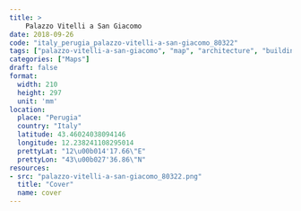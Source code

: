 ```yaml
---
title: > 
    Palazzo Vitelli a San Giacomo
date: 2018-09-26
code: "italy_perugia_palazzo-vitelli-a-san-giacomo_80322"
tags: ["palazzo-vitelli-a-san-giacomo", "map", "architecture", "buildings", "Perugia", "Italy"]
categories: ["Maps"]
draft: false
format:
  width: 210
  height: 297
  unit: 'mm'
location:
  place: "Perugia"
  country: "Italy"
  latitude: 43.46024038094146
  longitude: 12.238241108295014
  prettyLat: "12\u00b014'17.66\"E"
  prettyLon: "43\u00b027'36.86\"N"
resources:
- src: "palazzo-vitelli-a-san-giacomo_80322.png"
  title: "Cover"
  name: cover
---
```

